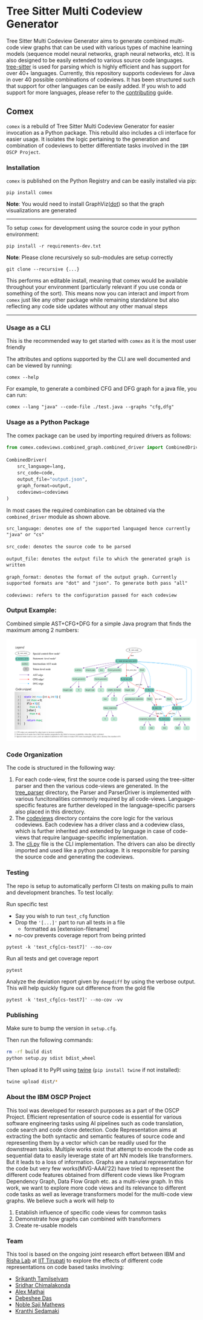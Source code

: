 # Tree Sitter Multi Codeview Generator

Tree Sitter Multi Codeview Generator aims to generate combined multi-code view graphs that can be used with various types of machine learning models (sequence model neural networks, graph neural networks, etc). It is also designed to be easily extended to various source code languages. [tree-sitter](https://tree-sitter.github.io/tree-sitter/) is used for parsing which is highly efficient and has support for over 40+ languages. Currently, this repository supports codeviews for Java in over 40 possible combinations of codeviews. It has been structured such that support for other languages can be easily added. If you wish to add support for more languages, please refer to the [contributing](CONTRIBUTING.md) guide.

## Comex
`comex` is a rebuild of Tree Sitter Multi Codeview Generator for easier invocation as a Python package. 
This rebuild also includes a cli interface for easier usage.
It isolates the logic pertaining to the generation and combination of codeviews to better differentiate tasks involved in the `IBM OSCP Project`.

### Installation

`comex` is published on the Python Registry and can be easily installed via pip:

```console
pip install comex
```

**Note**: You would need to install GraphViz([dot](https://graphviz.org/download/)) so that the graph visualizations are generated

---
To setup `comex` for development using the source code in your python environment:

```console
pip install -r requirements-dev.txt
```
**Note**: Please clone recursively so sub-modules are setup correctly
```console
git clone --recursive {...}
```

This performs an editable install, meaning that comex would be available throughout your environment (particularly relevant if you use conda or something of the sort). This means now you can interact and import from `comex` just like any other package while remaining standalone but also reflecting any code side updates without any other manual steps

---
### Usage as a CLI

This is the recommended way to get started with `comex` as it is the most user friendly

The attributes and options supported by the CLI are well documented and can be viewed by running:
```console
comex --help
```

For example, to generate a combined CFG and DFG graph for a java file, you can run:
```console
comex --lang "java" --code-file ./test.java --graphs "cfg,dfg"
```

### Usage as a Python Package

The comex package can be used by importing required drivers as follows:

```python
from comex.codeviews.combined_graph.combined_driver import CombinedDriver

CombinedDriver(
    src_language=lang,
    src_code=code,
    output_file="output.json",
    graph_format=output,
    codeviews=codeviews
)
```
In most cases the required combination can be obtained via the `combined_driver` module as shown above.

````
src_language: denotes one of the supported languaged hence currently "java" or "cs"

src_code: denotes the source code to be parsed

output_file: denotes the output file to which the generated graph is written

graph_format: denotes the format of the output graph. Currently supported formats are "dot" and "json". To generate both pass "all"

codeviews: refers to the configuration passed for each codeview
````

### Output Example:

Combined simple AST+CFG+DFG for a simple Java program that finds the maximum among 2 numbers:

<img src="https://github.com/IBM/tree-sitter-codeviews/raw/main/sample.png" >


### Code Organization
The code is structured in the following way:
1. For each code-view, first the source code is parsed using the tree-sitter parser and then the various code-views are generated. In the [tree_parser](src/comex/tree_parser) directory, the Parser and ParserDriver is implemented with various funcitonalities commonly required by all code-views. Language-specific features are further developed in the language-specific parsers also placed in this directory.
2. The [codeviews](src/comex/codeviews) directory contains the core logic for the various codeviews. Each codeview has a driver class and a codeview class, which is further inherited and extended by language in case of code-views that require language-specific implementation.
3. The [cli.py](src/comex/cli.py) file is the CLI implementation. The drivers can also be directly imported and used like a python package. It is responsible for parsing the source code and generating the codeviews.

### Testing

The repo is setup to automatically perform CI tests on making pulls to main and development branches.
To test locally:

Run specific test 
- Say you wish to run `test_cfg` function
- Drop the `'[...]'` part to run all tests in a file
  - formatted as [extension-filename]
- no-cov prevents coverage report from being printed
```console
pytest -k 'test_cfg[cs-test7]' --no-cov
```

Run all tests and get coverage report
```console
pytest
```

Analyze the deviation report given by `deepdiff` by using the verbose output.
This will help quickly figure out difference from the gold file
```console
pytest -k 'test_cfg[cs-test7]' --no-cov -vv
```

### Publishing

Make sure to bump the version in `setup.cfg`.

Then run the following commands:

```bash
rm -rf build dist
python setup.py sdist bdist_wheel
```

Then upload it to PyPI using [twine](https://twine.readthedocs.io/en/latest/#installation) (`pip install twine` if not installed):

```bash
twine upload dist/*
```


### About the IBM OSCP Project
This tool was developed for research purposes as a part of the OSCP Project. Efficient representation of source code is essential for various software engineering tasks using AI pipelines such as code translation, code search and code clone detection. Code Representation aims at extracting the both syntactic and semantic features of source code and representing them by a vector which can be readily used for the downstream tasks. Multiple works exist that attempt to encode the code as sequential data to easily leverage state of art NN models like transformers. But it leads to a loss of information. Graphs are a natural representation for the code but very few works(MVG-AAAI’22) have tried to represent the different code features obtained from different code views like Program Dependency Graph, Data Flow Graph etc. as a multi-view graph. In this work, we want to explore more code views and its relevance to different code tasks as well as leverage transformers model for the multi-code view graphs. We believe such a work will help to 
1. Establish influence of specific code views for common tasks 
2. Demonstrate how graphs can combined with transformers 
3. Create re-usable models

### Team

This tool is based on the ongoing joint research effort between IBM and [Risha Lab](https://rishalab.in/) at [IIT Tirupati](https://www.iittp.ac.in/) to explore the effects of different code representations on code based tasks involving: 
 - [Srikanth Tamilselvam](https://www.linkedin.com/in/srikanth-tamilselvam-913a2ab/)
 - [Sridhar Chimalakonda](https://www.linkedin.com/in/sridharch/)
 - [Alex Mathai](https://www.linkedin.com/in/alex-mathai-403117131/)
 - [Debeshee Das](https://www.linkedin.com/in/debeshee-das/) 
 - [Noble Saji Mathews](https://www.linkedin.com/in/noble-saji-mathews/) 
 - [Kranthi Sedamaki](https://www.linkedin.com/in/kranthisedamaki/)
